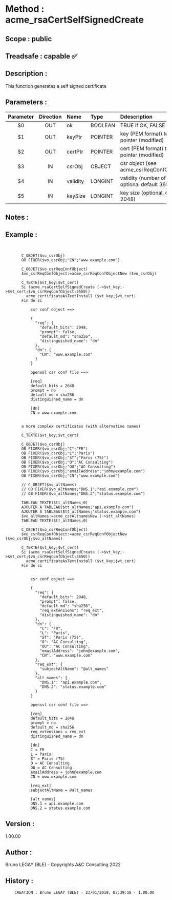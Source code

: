 ﻿# **Method :** acme_rsaCertSelfSignedCreate
## **Scope :** public
## **Treadsafe :** capable ✅ 
## **Description :** 
This function generates a self signed certificate
## **Parameters :** 
| Parameter | Direction | Name | Type | Ddescription | 
|:----:|:----:|:----|:----|:----| 
| $0 | OUT | ok | BOOLEAN | TRUE if OK, FALSE otherwise | 
| $1 | OUT | keyPtr | POINTER | key (PEM format) text or blob pointer (modified) | 
| $2 | OUT | certPtr | POINTER | cert (PEM format) text or blob pointer (modified) | 
| $3 | IN | csrObj | OBJECT | csr object (see acme_csrReqConfObjectNew) | 
| $4 | IN | validity | LONGINT | validity (number of days), optional default 365 | 
| $5 | IN | keySize | LONGINT | key size (optional, default 2048) | 

## **Notes :** 

## **Example :** 
```

      
       C_OBJET($vo_csrObj)
       OB FIXER($vo_csrObj;"CN";"www.example.com")
      
       C_OBJET($vo_csrReqConfObject)
       $vo_csrReqConfObject:=acme_csrReqConfObjectNew ($vo_csrObj)
      
       C_TEXTE($vt_key;$vt_cert)
       Si (acme_rsaCertSelfSignedCreate (->$vt_key;->$vt_cert;$vo_csrReqConfObject;3650))
         acme_certificateAsTextInstall ($vt_key;$vt_cert)
       Fin de si
      
           csr conf object ==>
      
           {
             "req": {
               "default_bits": 2048,
               "prompt": false,
               "default_md": "sha256",
               "distinguished_name": "dn"
             },
             "dn": {
               "CN": "www.example.com"
             }
           }
      
           openssl csr conf file ==>
      
           [req]
           default_bits = 2048
           prompt = no
           default_md = sha256
           distinguished_name = dn
      
           [dn]
           CN = www.example.com
      
      
       a more complex certificates (with alternative names)
      
       C_TEXTE($vt_key;$vt_cert)
      
       C_OBJET($vo_csrObj)
       OB FIXER($vo_csrObj;"C";"FR")
       OB FIXER($vo_csrObj;"L";"Paris")
       OB FIXER($vo_csrObj;"ST";"Paris (75)")
       OB FIXER($vo_csrObj;"O";"AC Consulting")
       OB FIXER($vo_csrObj;"OU";"AC Consulting")
       OB FIXER($vo_csrObj;"emailAddress";"john@example.com")
       OB FIXER($vo_csrObj;"CN";"www.example.com")
      
       // C_OBJET($vo_altNames)
       // OB FIXER($vo_altNames;"DNS.1";"api.example.com")
       // OB FIXER($vo_altNames;"DNS.2";"status.example.com")
      
       TABLEAU TEXTE($tt_altNames;0)
       AJOUTER À TABLEAU($tt_altNames;"api.example.com")
       AJOUTER À TABLEAU($tt_altNames;"status.example.com")
       $vo_altNames:=acme_csrAltnamesNew (->$tt_altNames)
       TABLEAU TEXTE($tt_altNames;0)
      
       C_OBJET($vo_csrReqConfObject)
       $vo_csrReqConfObject:=acme_csrReqConfObjectNew ($vo_csrObj;$vo_altNames)
      
       C_TEXTE($vt_key;$vt_cert)
       Si (acme_rsaCertSelfSignedCreate (->$vt_key;->$vt_cert;$vo_csrReqConfObject;3650))
         acme_certificateAsTextInstall ($vt_key;$vt_cert)
       Fin de si
      
      
           csr conf object ==>
      
           {
             "req": {
               "default_bits": 2048,
               "prompt": false,
               "default_md": "sha256",
               "req_extensions": "req_ext",
               "distinguished_name": "dn"
             },
             "dn": {
               "C": "FR",
               "L": "Paris",
               "ST": "Paris (75)",
               "O": "AC Consulting",
               "OU": "AC Consulting",
               "emailAddress": "john@example.com",
               "CN": "www.example.com"
             },
             "req_ext": {
               "subjectAltName": "@alt_names"
             },
             "alt_names": {
               "DNS.1": "api.example.com",
               "DNS.2": "status.example.com"
             }
           }
      
           openssl csr conf file ==>
      
           [req]
           default_bits = 2048
           prompt = no
           default_md = sha256
           req_extensions = req_ext
           distinguished_name = dn
      
           [dn]
           C = FR
           L = Paris
           ST = Paris (75)
           O = AC Consulting
           OU = AC Consulting
           emailAddress = john@example.com
           CN = www.example.com
      
           [req_ext]
           subjectAltName = @alt_names
      
           [alt_names]
           DNS.1 = api.example.com
           DNS.2 = status.example.com
```
## **Version :** 
1.00.00
## **Author :** 
Bruno LEGAY (BLE) - Copyrights A&C Consulting 2022
## **History :** 

        CREATION : Bruno LEGAY (BLE) - 23/01/2019, 07:39:18 - 1.00.00
